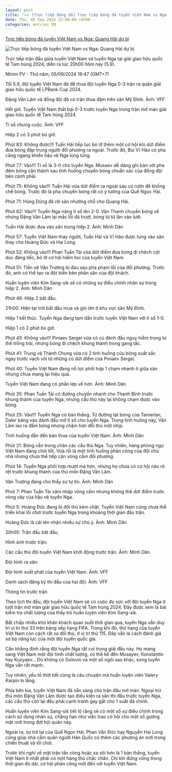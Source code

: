 ```yaml
---
layout: post
title: "🔥🔥 [Trực tiếp bóng đá] Trực tiếp bóng đá tuyển Việt Nam vs Nga: Quang Hải dự bị"
date: Thu, 05 Sep 2024 22:00:00 +0700
categories: entries VN
---
```

[Trực tiếp bóng đá tuyển Việt Nam vs Nga: Quang Hải dự bị](https://laodong.vn/bong-da/truc-tiep-bong-da-tuyen-viet-nam-vs-nga-quang-hai-du-bi-1389804.ldo)

![Trực tiếp bóng đá tuyển Việt Nam vs Nga: Quang Hải dự bị](https://media-cdn-v2.laodong.vn/storage/newsportal/2024/9/5/1389804/Tuyen-Viet-Nam-.jpg?w=800&h=420&crop=auto&scale=both)

Trực tiếp trận đấu giữa tuyển Việt Nam và tuyển Nga tại giải giao hữu quốc tế Tam hùng 2024, diễn ra lúc 20h00 hôm nay (5.9).

Nhóm PV - Thứ năm, 05/09/2024 18:47 (GMT+7)

Tối 5.9, đội tuyển Việt Nam đã để thua đội tuyển Nga 0-3 trận ra quân giải giao hữu quốc tế LPBank Cup 2024.

Đặng Văn Lâm và đồng đội đã có trận thua đậm trên sân Mỹ Đình. Ảnh: VFF

Hết giờ. Tuyển Việt Nam thất bại 0-3 trước tuyển Nga trong trận mở màn giải giao hữu quốc tế Tam hùng 2024.

Tỉ số chung cuộc. Ảnh: VFF

Hiệp 2 có 3 phút bù giờ.

Phút 83: Không được!!! Tuấn Hải tiếp tục bỏ lỡ thêm một cơ hội khi dứt điểm đưa bóng đập trung người đối phương ra ngoài. Trước đó, Bùi Vĩ Hào có pha căng ngang khiến hậu vệ Nga lúng túng.

Phút 77: Vào!!! Tỉ số là 3-0 cho tuyển Nga. Musaev dễ dàng ghi bàn với pha đệm bóng cận thành sau tình huống chuyền bóng chuẩn xác của đồng đội bên cánh phải.

Phút 75: Không vào!!! Tuấn Hải vừa dứt điểm ra ngoài sau cú rướn để khống chế bóng. Trước đó là pha chuyền bóng rất có ý tưởng của Quế Ngọc Hải.

Phút 71: Hùng Dũng đã rời sân nhường chỗ cho Quang Hải.

Phút 62: Vào!!! Tuyển Nga nâng tỉ số lên 2-0. Văn Thanh chuyền bóng về nhưng Đặng Văn Lâm lại mắc lỗi đá trượt, bóng từ từ lăn vào lưới.

Tuấn Hải được đưa vào sân trong hiệp 2. Ảnh: Minh Dân

Phút 57: Tuyển Việt Nam thay người, Tuấn Hải và Vĩ Hào được tung vào sân thay cho Hoàng Đức và Hai Long.

Phút 52: Không vào!!! Phan Tuấn Tài vừa dứt điểm đưa bóng đi chệch cột dọc đáng tiếc, bỏ lỡ cơ hội hiếm hoi của tuyển Việt Nam.

Phút 51: Tiền vệ Văn Trường bị đau sau pha phạm lỗi của đối phương. Trước đó, anh có thể tạo ra đột biến bên phần sân của đội khách.

Huấn luyện viên Kim Sang-sik sẽ có những sự điều chỉnh nhân sự trong hiệp 2. Ảnh: Minh Dân

Phút 46: Hiệp 2 bắt đầu.

21h00: Hiện tại trời bắt đầu mưa và gió lớn ở khu vực sân Mỹ Đình.

Hiệp 1 kết thúc. Tuyển Nga đang tạm dẫn trước tuyển Việt Nam với tỉ số 1-0.

Hiệp 1 có 2 phút bù giờ.

Phút 45: Không vào!!! Piniaev Sergei vừa có cú đánh đầu nguy hiểm trong tư thế trống trải, nhưng bóng đi chệch khung thành trong gang tấc.

Phút 41: Trung vệ Thành Chung vừa có 2 tình huống cứu bóng xuất sắc ngay trước vạch vôi từ những cú dứt điểm của Piniaev Sergei.

Phút 40: Tuyển Việt Nam đang nỗ lực phối hợp 1 chạm nhanh ở giữa sân nhưng chưa mang lại hiệu quả.

Tuyển Việt Nam đang có phần lép vế hơn. Ảnh: Minh Dân

Phút 35: Phan Tuấn Tài có đường chuyền nhanh cho Thanh Bình trước khung thành của tuyển Nga, nhưng cầu thủ này lại không chạm được vào bóng.

Phút 25: Vào!!! Tuyển Nga có bàn thắng. Từ đường tạt bóng của Tamerlan, Daler băng vào đánh đầu mở tỉ số cho tuyển Nga. Trong tình huống này, Văn Lâm lao ra đấm bóng nhưng chậm hơn đối thủ một nhịp.

Tình huống dẫn đến bàn thua của tuyển Việt Nam. Ảnh: Minh Dân

Phút 21: Bóng vẫn trong chân các cầu thủ Nga. Tuy nhiên, hàng phòng ngự Việt Nam đang chơi tốt. Vừa rồi là một tình huống phản công của đội chủ nhà nhưng chưa thể tiếp cận vòng cấm đối phương.

Phút 14: Tuyển Nga phối hợp mượt mà hơn, nhưng họ chưa có cơ hội nào rõ rệt trước khung thành của thủ môn Đặng Văn Lâm.

Văn Trường đang cho thấy sự tự tin. Ảnh: Minh Dân

Phút 7: Phan Tuấn Tài xâm nhập vòng cấm nhưng không thể dứt điểm trước vòng vây của hậu vệ tuyển Nga.

Phút 5: Hoàng Đức đang bị đối thủ kèm chặt. Tuyển Việt Nam cũng chưa thể triển khai lối chơi trước tuyển Nga trong khoảng thời gian đầu trận.

Hoàng Đức là cái tên nhận nhiều sự chú ý. Ảnh: Minh Dân

20h05: Trận đấu bắt đầu.

Hình ảnh trước trận:

Các cầu thủ đội tuyển Việt Nam khởi động trước trận. Ảnh: Minh Dân

Đội hình ra sân:

Đội hình xuất phát của tuyển Việt Nam. Ảnh: VFF

Danh sách đăng ký thi đấu của hai đội. Ảnh: VFF

Thông tin trước trận

Theo lịch thi đấu, đội tuyển Việt Nam sẽ có cuộc đọ sức với đội tuyển Nga ở lượt trận mở màn giải giao hữu quốc tế Tam hùng 2024. Đây được xem là bài kiểm tra chất lượng của thầy trò huấn luyện viên Kim Sang-sik.

Bất chấp nhiều khó khăn khách quan suốt thời gian qua, tuyển Nga vẫn duy trì vị trí thứ 33 trên bảng xếp hạng FIFA. Trong khi đó, thứ hạng của tuyển Việt Nam còn cách rất xa đối thủ, ở vị trí thứ 115. Đây vẫn là cách đánh giá sơ bộ năng lực của một đội tuyển quốc gia.

Cần khẳng định rằng đội tuyển Nga rất coi trọng giải đấu này. Họ mang sang Việt Nam một đội hình chất lượng, có thể kể đến Musayev, Konstantin hay Kuzyaev... Dù không có Golovin và một số ngôi sao khác, song tuyển Nga vẫn rất mạnh.

Tuy nhiên, yếu tố thời tiết cũng là câu chuyện mà huấn luyện viên Valery Karpin lo lắng.

Phía bên kia, tuyển Việt Nam đã sẵn sàng cho trận đấu mở màn. Ngoại trừ thủ môn Đặng Văn Lâm được tạo điều kiện ra sân thi đấu trước tuyển Nga, các cầu thủ còn lại đều phải cạnh tranh gay gắt cho 1 suất đá chính.

Huấn luyện viên Kim Sang-sik tiết lộ rằng sẽ có một số sự điều chỉnh trong cách sử dụng nhân sự, chẳng hạn như việc trao cơ hội cho một số gương mặt mới trong đợt hội quân này.

Ngoài ra, sự trở lại của Quế Ngọc Hải, Phan Văn Đức hay Nguyễn Hai Long cũng giúp nhà cầm quân người Hàn Quốc có thêm các phương án mới trong chiến thuật và lối chơi.

Trước khi nghĩ về mặt trận tấn công hoặc xa xôi hơn là 1 bàn thắng, tuyển Việt Nam ít nhất phải có một hàng thủ chắc chắn. Chỉ khi đứng vững trong thời gian đủ dài, cơ hội phản công mới đến với tuyển Việt Nam.

